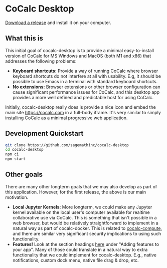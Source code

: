# CoCalc Desktop

[Download a release](https://github.com/sagemathinc/cocalc-desktop/releases) and install it on your computer.

## What this is

This initial goal of cocalc-desktop is to provide a minimal easy-to-install version of CoCalc for MS Windows and MacOS (both M1 and x86) that addresses the following problems:

- **Keyboard shortcuts:** Provide a way of running CoCalc where browser keyboard shortcuts do not interfere at all with usability.  E.g, it should be possible to use Emacs in a terminal with standard keyboard shortcuts.
- **No extensions:** Browser extensions or other browser configuration can cause significant performance issues for CoCalc, and this desktop app provides a more well defined and predictable host for using CoCalc.

Initially, cocalc-desktop really does is provide a nice icon and embed the main site https://cocalc.com in a full-body iframe.  It's very similar to simply installing CoCalc as a minimal progressive web application.

## Development Quickstart

```sh
git clone https://github.com/sagemathinc/cocalc-desktop
cd cocalc-desktop
npm ci
npm start
```

## Other goals

There are many other longterm goals that we may also develop as part of this application.  However, for the first release, the above is our main motivation.

- **Local Jupyter Kernels:** More longterm, we could make any Jupyter kernel available on the local user's computer available for realtime collaborative use via CoCalc.  This is something that isn't possible in a web browser, but would be relatively straightforward to implement in a natural way as part of cocalc-docker.  This is related to [cocalc-compute](https://github.com/sagemathinc/cocalc-compute), and there are similar very significant security implications to using such functionality.
- **Features!** Look at the section headings [here](https://www.electronjs.org/docs) under "Adding features to your app".  Many of those could translate in a natural way to extra functionality that we could implement for cocalc-desktop.  E.g., native notifications, custom dock menu, native file drag &amp; drop, etc.
